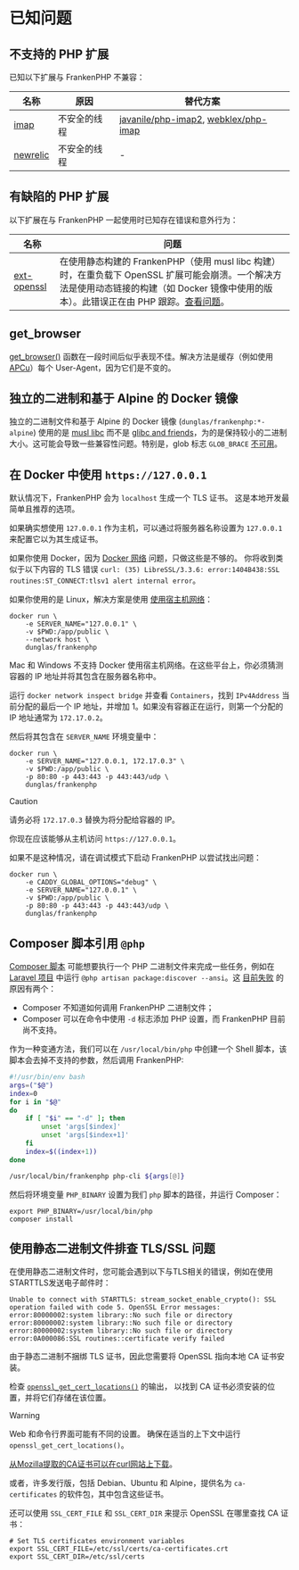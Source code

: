 # 已知问题

## 不支持的 PHP 扩展

已知以下扩展与 FrankenPHP 不兼容：

| 名称                                                                                                        | 原因         | 替代方案                                                                                                             |
| ----------------------------------------------------------------------------------------------------------- | ------------ | -------------------------------------------------------------------------------------------------------------------- |
| [imap](https://www.php.net/manual/en/imap.installation.php)                                                 | 不安全的线程 | [javanile/php-imap2](https://github.com/javanile/php-imap2), [webklex/php-imap](https://github.com/Webklex/php-imap) |
| [newrelic](https://docs.newrelic.com/docs/apm/agents/php-agent/getting-started/introduction-new-relic-php/) | 不安全的线程 | -                                                                                                                    |

## 有缺陷的 PHP 扩展

以下扩展在与 FrankenPHP 一起使用时已知存在错误和意外行为：

| 名称                                                          | 问题                                                                                                                                                                                                                                      |
| ------------------------------------------------------------- | ----------------------------------------------------------------------------------------------------------------------------------------------------------------------------------------------------------------------------------------- |
| [ext-openssl](https://www.php.net/manual/en/book.openssl.php) | 在使用静态构建的 FrankenPHP（使用 musl libc 构建）时，在重负载下 OpenSSL 扩展可能会崩溃。一个解决方法是使用动态链接的构建（如 Docker 镜像中使用的版本）。此错误正在由 PHP 跟踪。[查看问题](https://github.com/php/php-src/issues/13648)。 |

## get_browser

[get_browser()](https://www.php.net/manual/en/function.get-browser.php) 函数在一段时间后似乎表现不佳。解决方法是缓存（例如使用 [APCu](https://www.php.net/manual/zh/book.apcu.php)）每个 User-Agent，因为它们是不变的。

## 独立的二进制和基于 Alpine 的 Docker 镜像

独立的二进制文件和基于 Alpine 的 Docker 镜像 (`dunglas/frankenphp:*-alpine`) 使用的是 [musl libc](https://musl.libc.org/) 而不是 [glibc and friends](https://www.etalabs.net/compare_libcs.html)，为的是保持较小的二进制大小。这可能会导致一些兼容性问题。特别是，glob 标志 `GLOB_BRACE` [不可用](https://www.php.net/manual/en/function.glob.php)。

## 在 Docker 中使用 `https://127.0.0.1`

默认情况下，FrankenPHP 会为 `localhost` 生成一个 TLS 证书。
这是本地开发最简单且推荐的选项。

如果确实想使用 `127.0.0.1` 作为主机，可以通过将服务器名称设置为 `127.0.0.1` 来配置它以为其生成证书。

如果你使用 Docker，因为 [Docker 网络](https://docs.docker.com/network/) 问题，只做这些是不够的。
你将收到类似于以下内容的 TLS 错误 `curl: (35) LibreSSL/3.3.6: error:1404B438:SSL routines:ST_CONNECT:tlsv1 alert internal error`。

如果你使用的是 Linux，解决方案是使用 [使用宿主机网络](https://docs.docker.com/network/network-tutorial-host/)：

```console
docker run \
    -e SERVER_NAME="127.0.0.1" \
    -v $PWD:/app/public \
    --network host \
    dunglas/frankenphp
```

Mac 和 Windows 不支持 Docker 使用宿主机网络。在这些平台上，你必须猜测容器的 IP 地址并将其包含在服务器名称中。

运行 `docker network inspect bridge` 并查看 `Containers`，找到 `IPv4Address` 当前分配的最后一个 IP 地址，并增加 1。如果没有容器正在运行，则第一个分配的 IP 地址通常为 `172.17.0.2`。

然后将其包含在 `SERVER_NAME` 环境变量中：

```console
docker run \
    -e SERVER_NAME="127.0.0.1, 172.17.0.3" \
    -v $PWD:/app/public \
    -p 80:80 -p 443:443 -p 443:443/udp \
    dunglas/frankenphp
```

> [!CAUTION]
>
> 请务必将 `172.17.0.3` 替换为将分配给容器的 IP。

你现在应该能够从主机访问 `https://127.0.0.1`。

如果不是这种情况，请在调试模式下启动 FrankenPHP 以尝试找出问题：

```console
docker run \
    -e CADDY_GLOBAL_OPTIONS="debug" \
    -e SERVER_NAME="127.0.0.1" \
    -v $PWD:/app/public \
    -p 80:80 -p 443:443 -p 443:443/udp \
    dunglas/frankenphp
```

## Composer 脚本引用 `@php`

[Composer 脚本](https://getcomposer.org/doc/articles/scripts.md) 可能想要执行一个 PHP 二进制文件来完成一些任务，例如在 [Laravel 项目](laravel.md) 中运行 `@php artisan package:discover --ansi`。这 [目前失败](https://github.com/php/frankenphp/issues/483#issuecomment-1899890915) 的原因有两个：

- Composer 不知道如何调用 FrankenPHP 二进制文件；
- Composer 可以在命令中使用 `-d` 标志添加 PHP 设置，而 FrankenPHP 目前尚不支持。

作为一种变通方法，我们可以在 `/usr/local/bin/php` 中创建一个 Shell 脚本，该脚本会去掉不支持的参数，然后调用 FrankenPHP:

```bash
#!/usr/bin/env bash
args=("$@")
index=0
for i in "$@"
do
    if [ "$i" == "-d" ]; then
        unset 'args[$index]'
        unset 'args[$index+1]'
    fi
    index=$((index+1))
done

/usr/local/bin/frankenphp php-cli ${args[@]}
```

然后将环境变量 `PHP_BINARY` 设置为我们 `php` 脚本的路径，并运行 Composer：

```console
export PHP_BINARY=/usr/local/bin/php
composer install
```

## 使用静态二进制文件排查 TLS/SSL 问题

在使用静态二进制文件时，您可能会遇到以下与TLS相关的错误，例如在使用STARTTLS发送电子邮件时：

```text
Unable to connect with STARTTLS: stream_socket_enable_crypto(): SSL operation failed with code 5. OpenSSL Error messages:
error:80000002:system library::No such file or directory
error:80000002:system library::No such file or directory
error:80000002:system library::No such file or directory
error:0A000086:SSL routines::certificate verify failed
```

由于静态二进制不捆绑 TLS 证书，因此您需要将 OpenSSL 指向本地 CA 证书安装。

检查 [`openssl_get_cert_locations()`](https://www.php.net/manual/en/function.openssl-get-cert-locations.php) 的输出，
以找到 CA 证书必须安装的位置，并将它们存储在该位置。

> [!WARNING]
>
> Web 和命令行界面可能有不同的设置。
> 确保在适当的上下文中运行 `openssl_get_cert_locations()`。

[从Mozilla提取的CA证书可以在curl网站上下载](https://curl.se/docs/caextract.html)。

或者，许多发行版，包括 Debian、Ubuntu 和 Alpine，提供名为 `ca-certificates` 的软件包，其中包含这些证书。

还可以使用 `SSL_CERT_FILE` 和 `SSL_CERT_DIR` 来提示 OpenSSL 在哪里查找 CA 证书：

```console
# Set TLS certificates environment variables
export SSL_CERT_FILE=/etc/ssl/certs/ca-certificates.crt
export SSL_CERT_DIR=/etc/ssl/certs
```
